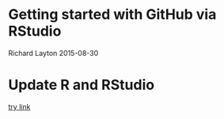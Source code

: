 <!--
  md_document:
    variant: markdown_github
    -->
Getting started with GitHub via RStudio
=======================================

Richard Layton
2015-08-30

Update R and RStudio
====================

[try link](pages/updateR.md)
